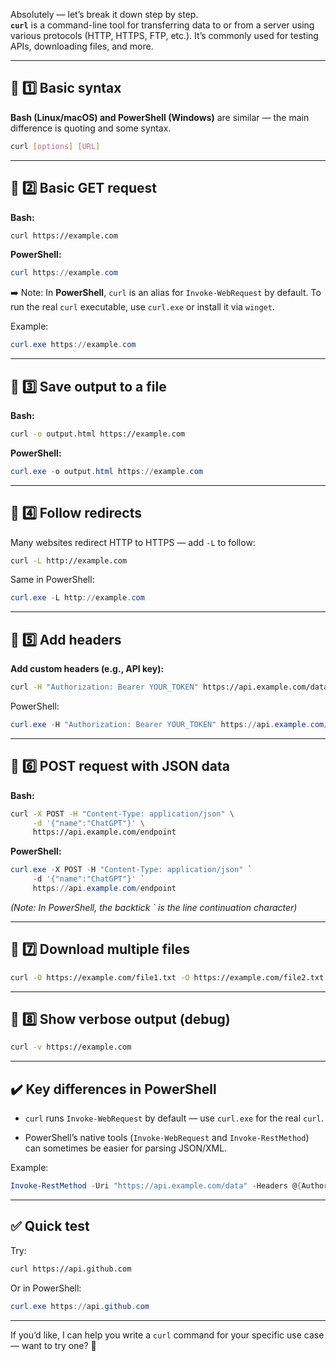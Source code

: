 
Absolutely — let’s break it down step by step.  
**`curl`** is a command-line tool for transferring data to or from a server using various protocols (HTTP, HTTPS, FTP, etc.). It’s commonly used for testing APIs, downloading files, and more.

---

## 📌 1️⃣ Basic syntax

**Bash (Linux/macOS) and PowerShell (Windows)** are similar — the main difference is quoting and some syntax.

```bash
curl [options] [URL]
```

---

## 📌 2️⃣ Basic GET request

**Bash:**

```bash
curl https://example.com
```

**PowerShell:**

```powershell
curl https://example.com
```

➡️ Note: In **PowerShell**, `curl` is an alias for `Invoke-WebRequest` by default. To run the real `curl` executable, use `curl.exe` or install it via `winget`.

Example:

```powershell
curl.exe https://example.com
```

---

## 📌 3️⃣ Save output to a file

**Bash:**

```bash
curl -o output.html https://example.com
```

**PowerShell:**

```powershell
curl.exe -o output.html https://example.com
```

---

## 📌 4️⃣ Follow redirects

Many websites redirect HTTP to HTTPS — add `-L` to follow:

```bash
curl -L http://example.com
```

Same in PowerShell:

```powershell
curl.exe -L http://example.com
```

---

## 📌 5️⃣ Add headers

**Add custom headers (e.g., API key):**

```bash
curl -H "Authorization: Bearer YOUR_TOKEN" https://api.example.com/data
```

PowerShell:

```powershell
curl.exe -H "Authorization: Bearer YOUR_TOKEN" https://api.example.com/data
```

---

## 📌 6️⃣ POST request with JSON data

**Bash:**

```bash
curl -X POST -H "Content-Type: application/json" \
     -d '{"name":"ChatGPT"}' \
     https://api.example.com/endpoint
```

**PowerShell:**

```powershell
curl.exe -X POST -H "Content-Type: application/json" `
     -d '{"name":"ChatGPT"}' `
     https://api.example.com/endpoint
```

_(Note: In PowerShell, the backtick ` is the line continuation character)_

---

## 📌 7️⃣ Download multiple files

```bash
curl -O https://example.com/file1.txt -O https://example.com/file2.txt
```

---

## 📌 8️⃣ Show verbose output (debug)

```bash
curl -v https://example.com
```

---

## ✔️ Key differences in PowerShell

- `curl` runs `Invoke-WebRequest` by default — use `curl.exe` for the real `curl`.
    
- PowerShell’s native tools (`Invoke-WebRequest` and `Invoke-RestMethod`) can sometimes be easier for parsing JSON/XML.
    

Example:

```powershell
Invoke-RestMethod -Uri "https://api.example.com/data" -Headers @{Authorization = "Bearer YOUR_TOKEN"}
```

---

## ✅ Quick test

Try:

```bash
curl https://api.github.com
```

Or in PowerShell:

```powershell
curl.exe https://api.github.com
```

---

If you’d like, I can help you write a `curl` command for your specific use case — want to try one? 🚀

